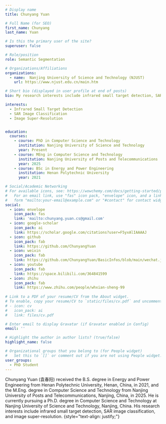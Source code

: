 ```yaml
---
# Display name
title: Chunyang Yuan

# Full Name (for SEO)
first_name: Chunyang
last_name: Yuan

# Is this the primary user of the site?
superuser: false

# Role/position
role: Semantic Segmentation

# Organizations/Affiliations
organizations:
  - name:  Nanjing University of Science and Technology (NJUST)
    url: https://www.njust.edu.cn/main.htm

# Short bio (displayed in user profile at end of posts)
bio: My research interests include infrared small target detection, SAR image classification, image super-resolution.

interests:
  - Infrared Small Target Detection
  - SAR Image Classification
  - Image Super-Resolution


education:
  courses:
    - course: PhD in Computer Science and Technology
      institution: Nanjing University of Science and Technology
      year: Present
    - course: MEng in Computer Science and Technology
      institution: Nanjing University of Posts and Telecommunications
      year: 2025
    - course: BSc in Energy and Power Engineering
      institution: Henan Polytechnic University
      year: 2021

# Social/Academic Networking
# For available icons, see: https://wowchemy.com/docs/getting-started/page-builder/#icons
#   For an email link, use "fas" icon pack, "envelope" icon, and a link in the
#   form "mailto:your-email@example.com" or "#contact" for contact widget.
social:
  - icon: envelope
    icon_pack: fas
    link: 'mailto:chunyang.yuan.cs@gmail.com'
  - icon: google-scholar
    icon_pack: ai
    link: https://scholar.google.com/citations?user=F5yxAlIAAAAJ
  - icon: github
    icon_pack: fab
    link: https://github.com/ChunyangYuan
  - icon: weixin
    icon_pack: fab
    link: https://github.com/ChunyangYuan/BasicInfos/blob/main/wechat.jpg
  - icon: youtube
    icon_pack: fab
    link: https://space.bilibili.com/364841599
  - icon: zhihu
    icon_pack: fab
    link: https://www.zhihu.com/people/whxian-sheng-99
    
# Link to a PDF of your resume/CV from the About widget.
# To enable, copy your resume/CV to `static/files/cv.pdf` and uncomment the lines below.
# - icon: cv
#   icon_pack: ai
#   link: files/cv.pdf

# Enter email to display Gravatar (if Gravatar enabled in Config)
email: ''

# Highlight the author in author lists? (true/false)
highlight_name: false

# Organizational groups that you belong to (for People widget)
#   Set this to `[]` or comment out if you are not using People widget.
user_groups:
  - PhD Student
---
```


Chunyang Yuan (袁春阳) received the B.S. degree in Energy and Power Engineering from Henan Polytechnic University, Henan, China, in 2021, and the M.Eng. degree in Computer Science and Technology from Nanjing University of Posts and Telecommunications, Nanjing, China, in 2025. He is currently pursuing a Ph.D. degree in Computer Science and Technology at Nanjing University of Science and Technology, Nanjing, China. His research interests include infrared small target detection, SAR image classification, and image super-resolution.
{style="text-align: justify;"}


